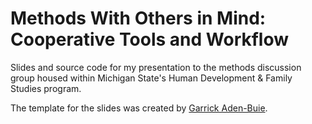 # Methods With Others in Mind: Cooperative Tools and Workflow

Slides and source code for my presentation to the methods discussion group housed within Michigan State's Human Development & Family Studies program.

The template for the slides was created by [Garrick Aden-Buie](https://github.com/gadenbuie).